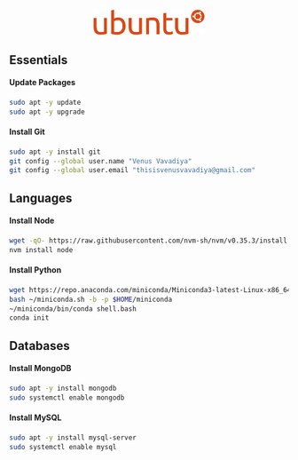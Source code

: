 <p align="center">
  <img src="../assets/ubuntu.png" width="200">
</p>

## Essentials

#### Update Packages
```bash
sudo apt -y update
sudo apt -y upgrade
```

#### Install Git
```bash
sudo apt -y install git
git config --global user.name "Venus Vavadiya"
git config --global user.email "thisisvenusvavadiya@gmail.com"
```

## Languages

#### Install Node
```bash
wget -qO- https://raw.githubusercontent.com/nvm-sh/nvm/v0.35.3/install.sh | bash
nvm install node
```

#### Install Python
```bash
wget https://repo.anaconda.com/miniconda/Miniconda3-latest-Linux-x86_64.sh -O ~/miniconda.sh
bash ~/miniconda.sh -b -p $HOME/miniconda
~/miniconda/bin/conda shell.bash
conda init
```

## Databases

#### Install MongoDB
```bash
sudo apt -y install mongodb
sudo systemctl enable mongodb
```

#### Install MySQL
```bash
sudo apt -y install mysql-server
sudo systemctl enable mysql
```
